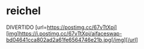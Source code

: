 # reichel
DIVERTIDO
[url=https://postimg.cc/67vTtXpj][img]https://i.postimg.cc/67vTtXpj/aifaceswap-bd04641cca802ad2a61fe6564746e21b.jpg[/img][/url]
